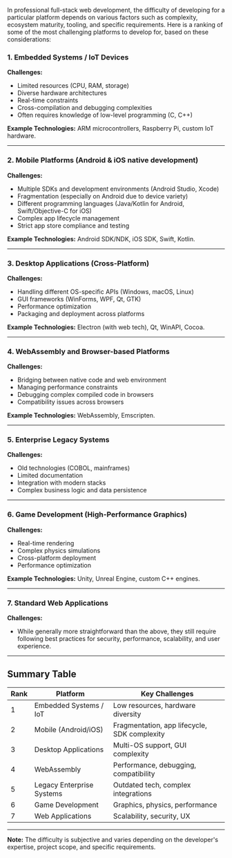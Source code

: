 In professional full-stack web development, the difficulty of developing for a particular platform depends on various factors such as complexity, ecosystem maturity, tooling, and specific requirements. Here is a ranking of some of the most challenging platforms to develop for, based on these considerations:

### 1. **Embedded Systems / IoT Devices**
**Challenges:**
- Limited resources (CPU, RAM, storage)
- Diverse hardware architectures
- Real-time constraints
- Cross-compilation and debugging complexities
- Often requires knowledge of low-level programming (C, C++)
  
**Example Technologies:** ARM microcontrollers, Raspberry Pi, custom IoT hardware.

---

### 2. **Mobile Platforms (Android & iOS native development)**
**Challenges:**
- Multiple SDKs and development environments (Android Studio, Xcode)
- Fragmentation (especially on Android due to device variety)
- Different programming languages (Java/Kotlin for Android, Swift/Objective-C for iOS)
- Complex app lifecycle management
- Strict app store compliance and testing

**Example Technologies:** Android SDK/NDK, iOS SDK, Swift, Kotlin.

---

### 3. **Desktop Applications (Cross-Platform)**
**Challenges:**
- Handling different OS-specific APIs (Windows, macOS, Linux)
- GUI frameworks (WinForms, WPF, Qt, GTK)
- Performance optimization
- Packaging and deployment across platforms

**Example Technologies:** Electron (with web tech), Qt, WinAPI, Cocoa.

---

### 4. **WebAssembly and Browser-based Platforms**
**Challenges:**
- Bridging between native code and web environment
- Managing performance constraints
- Debugging complex compiled code in browsers
- Compatibility issues across browsers

**Example Technologies:** WebAssembly, Emscripten.

---

### 5. **Enterprise Legacy Systems**
**Challenges:**
- Old technologies (COBOL, mainframes)
- Limited documentation
- Integration with modern stacks
- Complex business logic and data persistence

---

### 6. **Game Development (High-Performance Graphics)**
**Challenges:**
- Real-time rendering
- Complex physics simulations
- Cross-platform deployment
- Performance optimization

**Example Technologies:** Unity, Unreal Engine, custom C++ engines.

---

### 7. **Standard Web Applications**
**Challenges:**
- While generally more straightforward than the above, they still require following best practices for security, performance, scalability, and user experience.

---

## Summary Table

| Rank | Platform                         | Key Challenges                                  |
|--------|----------------------------------|------------------------------------------------|
| 1      | Embedded Systems / IoT        | Low resources, hardware diversity             |
| 2      | Mobile (Android/iOS)            | Fragmentation, app lifecycle, SDK complexity  |
| 3      | Desktop Applications            | Multi-OS support, GUI complexity              |
| 4      | WebAssembly                     | Performance, debugging, compatibility        |
| 5      | Legacy Enterprise Systems       | Outdated tech, complex integrations         |
| 6      | Game Development                | Graphics, physics, performance               |
| 7      | Web Applications                | Scalability, security, UX                   |

---

**Note:** The difficulty is subjective and varies depending on the developer's expertise, project scope, and specific requirements.